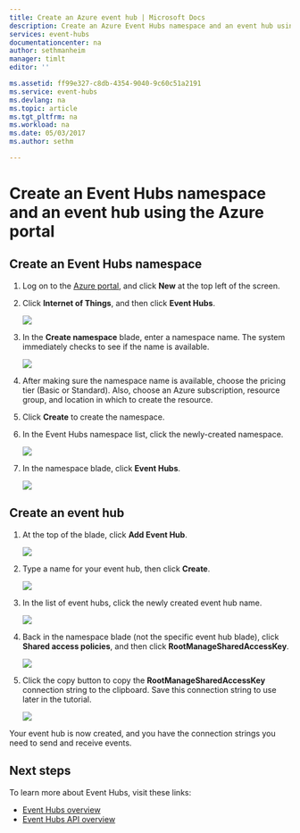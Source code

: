 ```yaml
---
title: Create an Azure event hub | Microsoft Docs
description: Create an Azure Event Hubs namespace and an event hub using the Azure portal
services: event-hubs
documentationcenter: na
author: sethmanheim
manager: timlt
editor: ''

ms.assetid: ff99e327-c8db-4354-9040-9c60c51a2191
ms.service: event-hubs
ms.devlang: na
ms.topic: article
ms.tgt_pltfrm: na
ms.workload: na
ms.date: 05/03/2017
ms.author: sethm

---
```


# Create an Event Hubs namespace and an event hub using the Azure portal

## Create an Event Hubs namespace
1. Log on to the [Azure portal][Azure portal], and click **New** at the top left of the screen.
1. Click **Internet of Things**, and then click **Event Hubs**.
   
    ![](./media/event-hubs-create/create-event-hub9.png)
1. In the **Create namespace** blade, enter a namespace name. The system immediately checks to see if the name is available.
   
    ![](./media/event-hubs-create/create-event-hub1.png)
1. After making sure the namespace name is available, choose the pricing tier (Basic or Standard). Also, choose an Azure subscription, resource group, and location in which to create the resource. 
1. Click **Create** to create the namespace.
1. In the Event Hubs namespace list, click the newly-created namespace.      
   
    ![](./media/event-hubs-create/create-event-hub2.png)
1. In the namespace blade, click **Event Hubs**.
   
    ![](./media/event-hubs-create/create-event-hub3.png)

## Create an event hub

1. At the top of the blade, click **Add Event Hub**.
   
    ![](./media/event-hubs-create/create-event-hub4.png)
1. Type a name for your event hub, then click **Create**.
   
    ![](./media/event-hubs-create/create-event-hub5.png)
1. In the list of event hubs, click the newly created event hub name. 
    
    ![](./media/event-hubs-create/create-event-hub6.png)
1. Back in the namespace blade (not the specific event hub blade), click **Shared access policies**, and then click **RootManageSharedAccessKey**.
    
    ![](./media/event-hubs-create/create-event-hub7.png)
1. Click the copy button to copy the **RootManageSharedAccessKey** connection string to the clipboard. Save this connection string to use later in the tutorial.
    
    ![](./media/event-hubs-create/create-event-hub8.png)

Your event hub is now created, and you have the connection strings you need to send and receive events.

## Next steps
To learn more about Event Hubs, visit these links:

* [Event Hubs overview](event-hubs-what-is-event-hubs.md)
* [Event Hubs API overview](event-hubs-api-overview.md)

[Azure portal]: https://portal.azure.com/